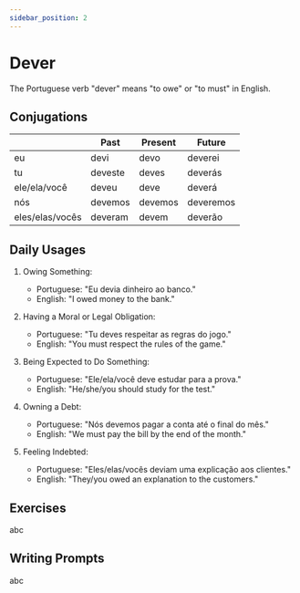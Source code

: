 ```yaml
---
sidebar_position: 2
---
```


# Dever

The Portuguese verb "dever" means "to owe" or "to must" in English.

## Conjugations

|                 | Past    | Present | Future    |
| --------------- | ------- | ------- | --------- |
| eu              | devi    | devo    | deverei   |
| tu              | deveste | deves   | deverás   |
| ele/ela/você    | deveu   | deve    | deverá    |
| nós             | devemos | devemos | deveremos |
| eles/elas/vocês | deveram | devem   | deverão   |

## Daily Usages

1. Owing Something:

   - Portuguese: "Eu devia dinheiro ao banco."
   - English: "I owed money to the bank."

2. Having a Moral or Legal Obligation:

   - Portuguese: "Tu deves respeitar as regras do jogo."
   - English: "You must respect the rules of the game."

3. Being Expected to Do Something:

   - Portuguese: "Ele/ela/você deve estudar para a prova."
   - English: "He/she/you should study for the test."

4. Owning a Debt:

   - Portuguese: "Nós devemos pagar a conta até o final do mês."
   - English: "We must pay the bill by the end of the month."

5. Feeling Indebted:

   - Portuguese: "Eles/elas/vocês deviam uma explicação aos clientes."
   - English: "They/you owed an explanation to the customers."

## Exercises

abc

## Writing Prompts

abc
